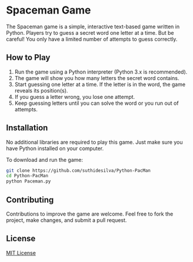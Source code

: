 # Spaceman Game

The Spaceman game is a simple, interactive text-based game written in Python. Players try to guess a secret word one letter at a time. But be careful! You only have a limited number of attempts to guess correctly.

## How to Play

1. Run the game using a Python interpreter (Python 3.x is recommended).
2. The game will show you how many letters the secret word contains.
3. Start guessing one letter at a time. If the letter is in the word, the game reveals its position(s).
4. If you guess a letter wrong, you lose one attempt.
5. Keep guessing letters until you can solve the word or you run out of attempts.

## Installation

No additional libraries are required to play this game. Just make sure you have Python installed on your computer.

To download and run the game:

```bash
git clone https://github.com/suthidesilva/Python-PacMan
cd Python-PacMan
python Paceman.py
```

## Contributing

Contributions to improve the game are welcome. Feel free to fork the project, make changes, and submit a pull request.

## License

[MIT License](LICENSE.md)

